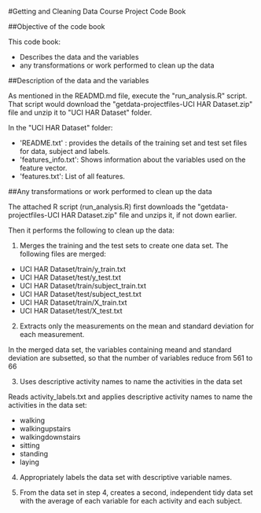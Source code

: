 #Getting and Cleaning Data Course Project Code Book

##Objective of the code book

This code book:

* Describes the data and the variables 
* any transformations or work performed to clean up the data  


##Description of the data and the variables 

As mentioned in the READMD.md file, execute the "run_analysis.R" script. That script would download the "getdata-projectfiles-UCI HAR Dataset.zip" file and unzip it to "UCI HAR Dataset" folder.

In the "UCI HAR Dataset" folder:

* 'README.txt' : provides the details of the training set and test set files for data, subject and labels.
* 'features_info.txt': Shows information about the variables used on the feature vector.
* 'features.txt': List of all features.


##Any transformations or work performed to clean up the data 

The attached R script (run_analysis.R) first downloads the "getdata-projectfiles-UCI HAR Dataset.zip" file and unzips it, if not down earlier.

Then it performs the following to clean up the data:

1. Merges the training and the test sets to create one data set. The following files are merged:

* UCI HAR Dataset/train/y_train.txt  
* UCI HAR Dataset/test/y_test.txt  
* UCI HAR Dataset/train/subject_train.txt  
* UCI HAR Dataset/test/subject_test.txt  
* UCI HAR Dataset/train/X_train.txt  
* UCI HAR Dataset/test/X_test.txt  

2. Extracts only the measurements on the mean and standard deviation for each measurement. 

In the merged data set, the variables containing meand and standard deviation are subsetted, so that the number of variables reduce from 561 to 66

3. Uses descriptive activity names to name the activities in the data set

Reads activity_labels.txt and applies descriptive activity names to name the activities in the data set:

* walking  
* walkingupstairs  
* walkingdownstairs  
* sitting  
* standing  
* laying  

4. Appropriately labels the data set with descriptive variable names. 

5. From the data set in step 4, creates a second, independent tidy data set with the average of each variable for each activity and each subject.




